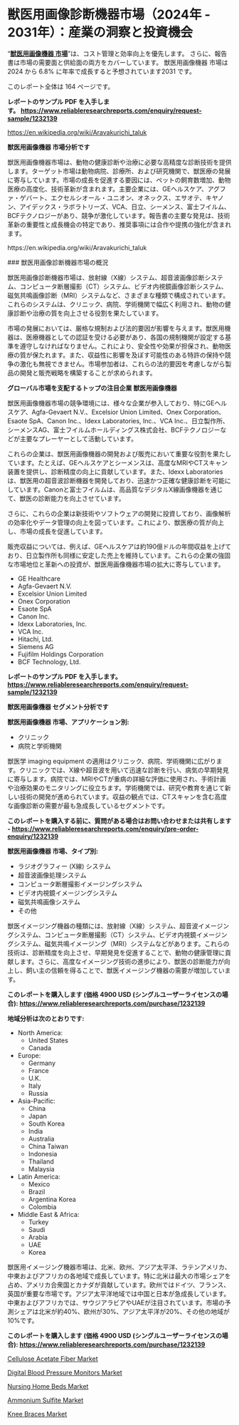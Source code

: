 <p><h1>獣医用画像診断機器市場（2024年 - 2031年）：産業の洞察と投資機会</h1></p><p>&ldquo;<strong><a href="https://www.reliableresearchreports.com/veterinary-imaging-equipment-r1232139?utm_campaign=110&utm_medium=9&utm_source=Github&utm_content=ia&utm_term=07112024&utm_id=veterinary-imaging-equipment">獣医用画像機器 市場</a></strong>&rdquo;は、コスト管理と効率向上を優先します。 さらに、報告書は市場の需要面と供給面の両方をカバーしています。 獣医用画像機器 市場は 2024 から 6.8% に年率で成長すると予想されています2031 です。</p>
<p>このレポート全体は 164 ページです。</p>
<p><strong>レポートのサンプル PDF を入手します。&nbsp;<a href="https://www.reliableresearchreports.com/enquiry/request-sample/1232139?utm_campaign=110&utm_medium=9&utm_source=Github&utm_content=ia&utm_term=07112024&utm_id=veterinary-imaging-equipment">https://www.reliableresearchreports.com/enquiry/request-sample/1232139</a></strong></p>
<p><a href="https://en.wikipedia.org/wiki/Aravakurichi_taluk?utm_campaign=110&utm_medium=9&utm_source=Github&utm_content=ia&utm_term=07112024&utm_id=veterinary-imaging-equipment">https://en.wikipedia.org/wiki/Aravakurichi_taluk</a></p>
<p><strong>獣医用画像機器 市場分析です</strong></p>
<p><p>獣医用画像機器市場は、動物の健康診断や治療に必要な高精度な診断技術を提供します。ターゲット市場は動物病院、診療所、および研究機関で、獣医療の発展に寄与しています。市場の成長を促進する要因には、ペットの飼育数増加、動物医療の高度化、技術革新が含まれます。主要企業には、GEヘルスケア、アグファ・ゲバート、エクセルシオール・ユニオン、オネックス、エサオテ、キヤノン、アイデックス・ラボラトリーズ、VCA、日立、シーメンス、富士フイルム、BCFテクノロジーがあり、競争が激化しています。報告書の主要な発見は、技術革新の重要性と成長機会の特定であり、推奨事項には合作や提携の強化が含まれます。</p></p>
<p>https://en.wikipedia.org/wiki/Aravakurichi_taluk</p>
<p><p>### 獣医用画像診断機器市場の概況</p><p>獣医用画像診断機器市場は、放射線（X線）システム、超音波画像診断システム、コンピュータ断層撮影（CT）システム、ビデオ内視鏡画像診断システム、磁気共鳴画像診断（MRI）システムなど、さまざまな種類で構成されています。これらのシステムは、クリニック、病院、学術機関で幅広く利用され、動物の健康診断や治療の質を向上させる役割を果たしています。</p><p>市場の発展においては、厳格な規制および法的要因が影響を与えます。獣医用機器は、医療機器としての認証を受ける必要があり、各国の規制機関が設定する基準を遵守しなければなりません。これにより、安全性や効果が担保され、動物医療の質が保たれます。また、収益性に影響を及ぼす可能性のある特許の保持や競争の激化も無視できません。市場参加者は、これらの法的要因を考慮しながら製品の開発と販売戦略を構築することが求められます。</p></p>
<p><strong>グローバル市場を支配するトップの注目企業 獣医用画像機器</strong></p>
<p><p>獣医用画像機器市場の競争環境には、様々な企業が参入しており、特にGEヘルスケア、Agfa-Gevaert N.V.、Excelsior Union Limited、Onex Corporation、Esaote SpA、Canon Inc.、Idexx Laboratories, Inc.、VCA Inc.、日立製作所、シーメンスAG、富士フイルムホールディングス株式会社、BCFテクノロジーなどが主要なプレーヤーとして活動しています。</p><p>これらの企業は、獣医用画像機器の開発および販売において重要な役割を果たしています。たとえば、GEヘルスケアとシーメンスは、高度なMRIやCTスキャン装置を提供し、診断精度の向上に貢献しています。また、Idexx Laboratoriesは、獣医用の超音波診断機器を開発しており、迅速かつ正確な健康診断を可能にしています。Canonと富士フイルムは、高品質なデジタルX線画像機器を通じて、獣医の診断能力を向上させています。</p><p>さらに、これらの企業は新技術やソフトウェアの開発に投資しており、画像解析の効率化やデータ管理の向上を図っています。これにより、獣医療の質が向上し、市場の成長を促進しています。</p><p>販売収益については、例えば、GEヘルスケアは約190億ドルの年間収益を上げており、日立製作所も同様に安定した売上を維持しています。これらの企業の強固な市場地位と革新への投資が、獣医用画像機器市場の拡大に寄与しています。</p></p>
<p><ul><li>GE Healthcare</li><li>Agfa-Gevaert N.V.</li><li>Excelsior Union Limited</li><li>Onex Corporation</li><li>Esaote SpA</li><li>Canon Inc.</li><li>Idexx Laboratories, Inc.</li><li>VCA Inc.</li><li>Hitachi, Ltd.</li><li>Siemens AG</li><li>Fujifilm Holdings Corporation</li><li>BCF Technology, Ltd.</li></ul></p>
<p><strong>レポートのサンプル PDF を入手します。 <a href="https://www.reliableresearchreports.com/enquiry/request-sample/1232139?utm_campaign=110&utm_medium=9&utm_source=Github&utm_content=ia&utm_term=07112024&utm_id=veterinary-imaging-equipment">https://www.reliableresearchreports.com/enquiry/request-sample/1232139</a></strong></p>
<p><strong>獣医用画像機器 セグメント分析です</strong></p>
<p><strong>獣医用画像機器 市場、アプリケーション別:</strong></p>
<p><ul><li>クリニック</li><li>病院と学術機関</li></ul></p>
<p><p>獣医学 imaging equipment の適用はクリニック、病院、学術機関に広がります。クリニックでは、X線や超音波を用いて迅速な診断を行い、病気の早期発見に寄与します。病院では、MRIやCTが重病の詳細な評価に使用され、手術計画や治療効果のモニタリングに役立ちます。学術機関では、研究や教育を通じて新しい技術の開発が進められています。収益の観点では、CTスキャンを含む高度な画像診断の需要が最も急成長しているセグメントです。</p></p>
<p><strong>このレポートを購入する前に、質問がある場合はお問い合わせまたは共有します - <a href="https://www.reliableresearchreports.com/enquiry/pre-order-enquiry/1232139?utm_campaign=110&utm_medium=9&utm_source=Github&utm_content=ia&utm_term=07112024&utm_id=veterinary-imaging-equipment">https://www.reliableresearchreports.com/enquiry/pre-order-enquiry/1232139</a></strong></p>
<p><strong>獣医用画像機器 市場、タイプ別:</strong></p>
<p><ul><li>ラジオグラフィー (X線) システム</li><li>超音波画像処理システム</li><li>コンピュータ断層撮影イメージングシステム</li><li>ビデオ内視鏡イメージングシステム</li><li>磁気共鳴画像システム</li><li>その他</li></ul></p>
<p><p>獣医イメージング機器の種類には、放射線（X線）システム、超音波イメージングシステム、コンピュータ断層撮影（CT）システム、ビデオ内視鏡イメージングシステム、磁気共鳴イメージング（MRI）システムなどがあります。これらの技術は、診断精度を向上させ、早期発見を促進することで、動物の健康管理に貢献します。さらに、高度なイメージング技術の進歩により、獣医の診断能力が向上し、飼い主の信頼を得ることで、獣医イメージング機器の需要が増加しています。</p></p>
<p><strong>このレポートを購入します (価格 4900 USD (シングルユーザーライセンスの場合): <a href="https://www.reliableresearchreports.com/purchase/1232139?utm_campaign=110&utm_medium=9&utm_source=Github&utm_content=ia&utm_term=07112024&utm_id=veterinary-imaging-equipment">https://www.reliableresearchreports.com/purchase/1232139</a></strong></p>
<p><strong>地域分析は次のとおりです:</strong></p>
<p><ul>
    <li>
        North America:
        <ul>
            <li>United States</li>
            <li>Canada</li>
        </ul>
    </li>
    <li>
        Europe:
        <ul>
            <li>Germany</li>
            <li>France</li>
            <li>U.K.</li>
            <li>Italy</li>
            <li>Russia</li>
        </ul>
    </li>
    <li>
        Asia-Pacific:
        <ul>
            <li>China</li>
            <li>Japan</li>
            <li>South Korea</li>
            <li>India</li>
            <li>Australia</li>
            <li>China Taiwan</li>
            <li>Indonesia</li>
            <li>Thailand</li>
            <li>Malaysia</li>
        </ul>
    </li>
    <li>
        Latin America:
        <ul>
            <li>Mexico</li>
            <li>Brazil</li>
            <li>Argentina Korea</li>
            <li>Colombia</li>
        </ul>
    </li>
    <li>
        Middle East & Africa:
        <ul>
            <li>Turkey</li>
            <li>Saudi</li>
            <li>Arabia</li>
            <li>UAE</li>
            <li>Korea</li>
        </ul>
    </li>
    </ul></p>
<p><p>獣医用イメージング機器市場は、北米、欧州、アジア太平洋、ラテンアメリカ、中東およびアフリカの各地域で成長しています。特に北米は最大の市場シェアを占め、アメリカ合衆国とカナダが貢献しています。欧州ではドイツ、フランス、英国が重要な市場です。アジア太平洋地域では中国と日本が急成長しています。中東およびアフリカでは、サウジアラビアやUAEが注目されています。市場の予測シェアは北米が約40%、欧州が30%、アジア太平洋が20%、その他の地域が10%です。</p></p>
<p><strong>このレポートを購入します (価格 4900 USD (シングルユーザーライセンスの場合): <a href="https://www.reliableresearchreports.com/purchase/1232139?utm_campaign=110&utm_medium=9&utm_source=Github&utm_content=ia&utm_term=07112024&utm_id=veterinary-imaging-equipment">https://www.reliableresearchreports.com/purchase/1232139</a></strong></p>
<p><p><a href="https://github.com/RunaHaque64/Market-Research-Report-List-1/blob/main/cellulose-acetate-fiber-market.md?utm_campaign=110&utm_medium=9&utm_source=Github&utm_content=ia&utm_term=07112024&utm_id=veterinary-imaging-equipment">Cellulose Acetate Fiber Market</a></p><p><a href="https://issuu.com/reportprime-2/docs/digital-blood-pressure-monitors-mar_90f22dafe5ae91?utm_campaign=110&utm_medium=9&utm_source=Github&utm_content=ia&utm_term=07112024&utm_id=veterinary-imaging-equipment">Digital Blood Pressure Monitors Market</a></p><p><a href="https://issuu.com/reportprime-2/docs/nursing-home-beds-market-size-2030._11c5659df593e9?utm_campaign=110&utm_medium=9&utm_source=Github&utm_content=ia&utm_term=07112024&utm_id=veterinary-imaging-equipment">Nursing Home Beds Market</a></p><p><a href="https://github.com/lambertr3e8v/Market-Research-Report-List-1/blob/main/ammonium-sulfite-market.md?utm_campaign=110&utm_medium=9&utm_source=Github&utm_content=ia&utm_term=07112024&utm_id=veterinary-imaging-equipment">Ammonium Sulfite Market</a></p><p><a href="https://issuu.com/reportprime-2/docs/knee-braces-market-size-2030.pptx_764091cb2d465e?utm_campaign=110&utm_medium=9&utm_source=Github&utm_content=ia&utm_term=07112024&utm_id=veterinary-imaging-equipment">Knee Braces Market</a></p></p>